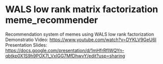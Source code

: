 # WALS low rank matrix factorization meme_recommender <br/>
Recommendation system of memes using WALS low rank factorization <br/> 
Demonstratio Video: https://www.youtube.com/watch?v=DYKLV9GeU6I <br/>
Presentation Slides: https://docs.google.com/presentation/d/1mHfrRfIWQYn-qbtkp0X1S9h9POX7I_VxIGG7MfDhwvY/edit?usp=sharing
